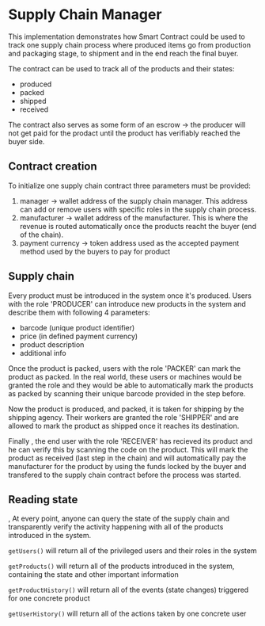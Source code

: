 # Supply Chain Manager

This implementation demonstrates how Smart Contract could be used to track one supply chain process where
produced items go from production and packaging stage, to shipment and in the end reach the final buyer.

The contract can be used to track all of the products and their states:
- produced
- packed
- shipped
- received

The contract also serves as some form of an escrow -> the producer will not get paid for the prodact until the product
has verifiably reached the buyer side.

## Contract creation

To initialize one supply chain contract three parameters must be provided:
1. manager -> wallet address of the supply chain manager. This address can add or remove users with specific roles in the supply chain process.
2. manufacturer -> wallet address of the manufacturer. This is where the revenue is routed automatically once the products reacht the buyer (end of the chain).
3. payment currency -> token address used as the accepted payment method used by the buyers to pay for product

## Supply chain

Every product must be introduced in the system once it's produced.
Users with the role 'PRODUCER' can introduce new products in the system and describe them with following 4 parameters:
- barcode (unique product identifier)
- price (in defined payment currency)
- product description
- additional info

Once the product is packed, users with the role 'PACKER' can mark the product as packed. In the real world, these users or machines would be granted the role and they would be able to automatically mark the products as packed by scanning their unique barcode provided in the step before. 

Now the product is produced, and packed, it is taken for shipping by the shipping agency. Their workers are granted the role 'SHIPPER' and are allowed to mark the product as shipped once it reaches its destination.

Finally , the end user with the role 'RECEIVER' has recieved its product and he can verify this by scanning the code on the product. This will mark the product as received (last step in the chain) and will automatically pay the manufacturer for the product by using the funds locked by the buyer and transfered to the supply chain contract before the process was started.

## Reading state
,
At every point, anyone can query the state of the supply chain and transparently verify the activity happening with all of the products introduced in the system.

`getUsers()` will return all of the privileged users and their roles in the system

`getProducts()` will return all of the products introduced in the system, containing the state and other important information

`getProductHistory()` will return all of the events (state changes) triggered for one concrete product

`getUserHistory()` will return all of the actions taken by one concrete user